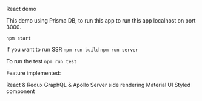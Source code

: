 React demo

This demo using Prisma DB, to run this app  to run this app localhost on port 3000.

`npm start`

If you want to run SSR
`npm run build`
`npm run server`

To run the test
`npm run test`


Feature implemented:

React & Redux
GraphQL & Apollo
Server side rendering
Material UI
Styled component
